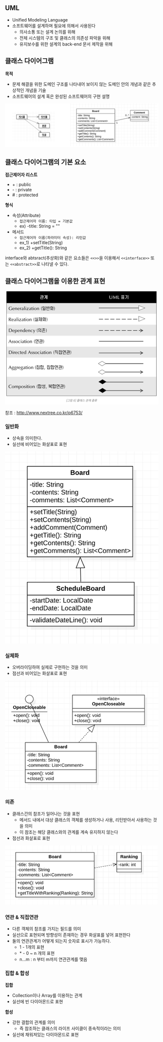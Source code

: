 ## UML

- Unified Modeling Language
- 소프트웨어를 설계하며 필요에 의해서 사용된다
  - 의사소통 또는 설계 논의를 위해
  - 전체 시스템의 구조 및 클래스의 의존성 파악을 위해
  - 유지보수를 위한 설계의 back-end 문서 제작을 위해



## 클래스 다이어그램

**목적**

- 문제 해결을 위한 도메인 구조를 나타내어 보이지 않는 도메인 안의 개념과 같은 추상적인 개념을 기술
- 소프트웨어의 설계 혹은 완성된 소프트웨어의 구현 설명

![클래스 다이어그램의 활용](./images/01_1.png)



## 클래스 다이어그램의 기본 요소

**접근제어자 리스트**

- \+ : public
- \- : private
- \# : protected

**형식**

- 속성(Attribute)
  - `접근제어자 이름: 타입 = 기본값`
  - ex) -title: String = ""
- 메서드
  - `접근제어자 이름(파라미터 속성): 리턴값`
  - ex_1) +setTitle(String)
  - ex_2) +getTitle(): String

interface와 abtsract(추상화)와 같은 요소들은 `<<>>`을 이용해서 `<<interface>>` 또는 `<<abstract>>`로 나타낼 수 있다.



## 클래스 다이어그램을 이용한 관계 표현

![클래스 관계 종류](./images/01_2.png)

참조 : http://www.nextree.co.kr/p6753/



### 일반화

- 상속을 의미한다.
- 실선에 비어있는 화살표로 표현

![일반화](./images/01_3.png)



### 실체화

- 오버라이딩하여 실제로 구현하는 것을 의미
- 점선과 비어있는 화살표로 표현

![실체화](./images/01_4.png)



### 의존

- 클래스간의 참조가 일어나는 것을 표현
  - 메서드 내에서 대상 클래스의 객체를 생성하거나 사용, 리턴받아서 사용하는 것을 의미
  - 이 참조는 해당 클래스와의 관계를 계속 유지하지 않는다
- 점선과 화살표로 표현

![의존](./images/01_5.png)



### 연관 & 직접연관

- 다른 객체의 참조를 가지는 필드를 의미
- 실선으로 표현되며 방향성이 존재하는 경우 화살표를 넣어 표현한다
- 둘의 연관관계가 어떻게 되는지 숫자로 표시가 가능하다.
  - 1 - 1개의 표현
  - \* - 0 ~ n 개의 표현
  - n...m : n 부터 m까지 연관관계를 맺음



### 집합 & 합성

**집합**

- Collection이나 Array를 이용하는 관계
- 실선에 빈 다이아몬드로 표현

**합성**

- 강한 결합의 관계를 의미
  - 즉 참조하는 클래스의 라이프 사이클이 종속적이라는 의미
- 실선에 채워져있는 다이아몬드로 표현